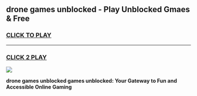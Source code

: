 
## drone games unblocked - Play Unblocked Gmaes & Free
<h3>
<a href="https://news.freeplayer.one?title=drone_games_unblocked&ref=23F">CLICK TO PLAY</a></h3>
<hr>

<h3>
<a href="https://news.freeplayer.one?title=drone_games_unblocked&ref=23F">CLICK 2 PLAY</a>
  
</h3>

<a href="https://news.freeplayer.one?title=drone_games_unblocked&ref=23F/"><img src="https://clearcache.store/games.png"></a>


**drone games unblocked games unblocked: Your Gateway to Fun and Accessible Online Gaming**
